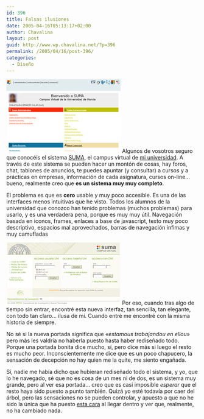 ```yaml
---
id: 396
title: Falsas ilusiones
date: 2005-04-16T05:13:17+02:00
author: Chavalina
layout: post
guid: http://www.wp.chavalina.net/?p=396
permalink: /2005/04/16/post-396/
categories:
  - Diseño
---
```

<img class="imgizqda" src="/imagenes/fotos/interfaz-suma.jpg" alt="Interfaz del sistema SUMA" /> Algunos de vosotros seguro que conocéis el sistema <a href="http://suma.um.es" target="_blank">SUMA</a>, el campus virtual de <a href="http://www.um.es" target="_blank">mi universidad</a>. A través de este sistema se pueden hacer un montón de cosas, hay foros, chat, tablones de anuncios, te puedes apuntar (y consultar) a cursos y a prácticas en empresas, información de cada asignatura, cursos on-line… bueno, realmente creo que **es un sistema muy muy completo**.

El problema es que es **cero** usable y muy poco accesible. Es una de las interfaces menos intuitivas que he visto. Todos los alumnos de la universidad que conozco han tenido problemas (muchos problemas) para usarlo, y es una verdadera pena, porque es muy muy útil. Navegación basada en iconos, frames, enlaces a base de javascript, texto muy poco descriptivo, espacios mal aprovechados, barras de navegación ínfimas y muy camufladas

<img class="imgizqda" src="/imagenes/fotos/suma.jpg" alt="Nueva interfaz de acceso al sistema SUMA" /> Por eso, cuando tras algo de tiempo sin entrar, encontré esta nueva interfaz, tan sencilla, tan elegante, con todo tan claro… ilusa de mí. Cuando entré me encontré con la misma historia de siempre.

No sé si la nueva portada significa que «_estamous trabajandou en ellou_» pero más les valdría no haberla puesto hasta haber rediseñado todo. Porque una portada bonita dice mucho, sí, pero dice más si luego el resto es mucho peor. Inconscientemente me dice que es un poco chapucero, la sensación de decepción no hay quien me la quite, me siento engañada.

Sí, nadie me había dicho que hubieran rediseñado todo el sistema, y yo, que lo he navegado, sé que no es cosa de un mes ni de dos, es un sistema muy grande, pero al ver esa portada… creo que es casi imposible _esperar_ que el resto haya sido puesto a punto también. Quizá yo esté todavía por caer del árbol, pero las sensaciones no se pueden controlar, y apuesto a que no he sido la única que ha puesto <a href="http://www.chavalina.ne/imagenes/emoticonos/confuso.gif" target="_blank">esta cara</a> al llegar dentro y ver que, realmente, no ha cambiado nada.